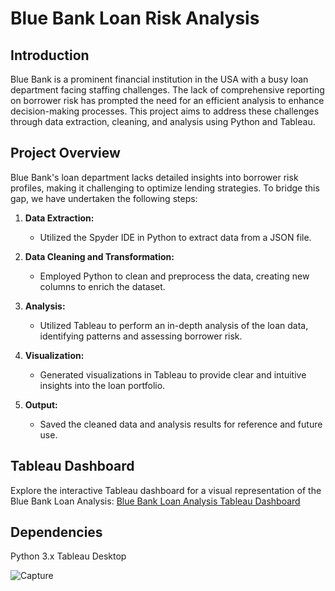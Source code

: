 # Blue Bank Loan Risk Analysis

## Introduction

Blue Bank is a prominent financial institution in the USA with a busy loan department facing staffing challenges. The lack of comprehensive reporting on borrower risk has prompted the need for an efficient analysis to enhance decision-making processes. This project aims to address these challenges through data extraction, cleaning, and analysis using Python and Tableau.

## Project Overview

Blue Bank's loan department lacks detailed insights into borrower risk profiles, making it challenging to optimize lending strategies. To bridge this gap, we have undertaken the following steps:

1. **Data Extraction:**
   - Utilized the Spyder IDE in Python to extract data from a JSON file.

2. **Data Cleaning and Transformation:**
   - Employed Python to clean and preprocess the data, creating new columns to enrich the dataset.

3. **Analysis:**
   - Utilized Tableau to perform an in-depth analysis of the loan data, identifying patterns and assessing borrower risk.

4. **Visualization:**
   - Generated visualizations in Tableau to provide clear and intuitive insights into the loan portfolio.

5. **Output:**
   - Saved the cleaned data and analysis results for reference and future use.

## Tableau Dashboard
Explore the interactive Tableau dashboard for a visual representation of the Blue Bank Loan Analysis: [Blue Bank Loan Analysis Tableau Dashboard](https://public.tableau.com/app/profile/abhijit.mandape/viz/BlueBankLoanAnalysis_17031138522320/BlueBankLoan?publish=yes)<br>

## Dependencies
Python 3.x
Tableau Desktop

![Capture](https://github.com/abhivik/Blue-Bank-Loan-Analysis-Using-Python-and-Tableau/assets/34742262/0375f861-975a-4e7e-9257-e0b6843a4373)


